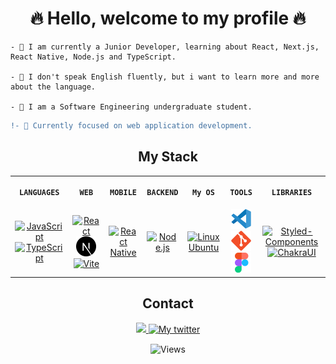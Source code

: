 <h1 align="center">🔥 Hello, welcome to my profile 🔥</h1>

```
- 🎒 I am currently a Junior Developer, learning about React, Next.js, React Native, Node.js and TypeScript.

- 🌇 I don't speak English fluently, but i want to learn more and more about the language.

- 📖 I am a Software Engineering undergraduate student.
```
```diff
!- 🎯 Currently focused on web application development.
```

<h2 align="center">My Stack</h2>

<table align="center" >
<tr>
<th>

    LANGUAGES
</th>
<th>

    WEB
</th>
<th>

    MOBILE
</th>
<th>

    BACKEND
</th>
<th>

    My OS
</th>
<th>

    TOOLS
</th>
<th>

    LIBRARIES
</th>
</tr>

<td align="center">
<a href="#"><img width="32" height="32" src="https://xesque.rocketseat.dev/platform/tech/javascript.svg" alt="JavaScript" title="JavaScript"></a>
<a href="#"><img width="32" height="32" src="https://xesque.rocketseat.dev/platform/tech/typescript.svg" alt="TypeScript" title="TypeScript"></a>
</td>
   
<td align="center">
<a href="#"><img width="32" height="32" src="https://xesque.rocketseat.dev/platform/tech/reactjs.svg" alt="React" title="React"></a>
<a href="#"><img alt="Next.js" height="32" width="32" src="https://raw.githubusercontent.com/devicons/devicon/master/icons/nextjs/nextjs-original.svg" alt="Next.js" title="Next.js"></a>
<a href="#"><img width="32" height="32" src="https://cdn.worldvectorlogo.com/logos/vitejs.svg" alt="Vite" title="Vite"></a>
</td>

<td align="center">
<a href="#"><img width="32" height="32" src="https://xesque.rocketseat.dev/platform/tech/react-native.svg" alt="React Native" title="React Native"></a>
</td>
   
<td align="center">
<a href="#"><img width="32" height="32" src="https://xesque.rocketseat.dev/platform/tech/node.svg" alt="Node.js" title="Node.js"></a>
</td>

<td align="center">
<a href="#"><img width="32" height="32" src="https://cdn.jsdelivr.net/gh/devicons/devicon/icons/linux/linux-original.svg" alt="Linux Ubuntu" title="Linux Ubuntu"></a>
</td>
  

<td align="center">
<a href="#"><img height="32" width="32" src="https://raw.githubusercontent.com/devicons/devicon/master/icons/vscode/vscode-original.svg" alt="VSCode" title="VSCode"></a>
<a href="#"><img height="32" width="32" src="https://raw.githubusercontent.com/devicons/devicon/master/icons/git/git-original.svg" alt="Git" title="Git"></a>
<a href="#"><img height="32" width="32" src="https://raw.githubusercontent.com/devicons/devicon/master/icons/figma/figma-original.svg" alt="Figma" title="Figma"></a>
</td>

<td align="center">
<a href="#"><img height="32" width="32" src="https://avatars.githubusercontent.com/u/20658825?s=200&v=4.svg" alt="Styled-Components" title="Styled-Components"></a>
<a href="#"><img height="32" width="32" src="https://avatars.githubusercontent.com/u/54212428?s=200&v=4" alt="ChakraUI" title="ChakraUI" ></a>
</td>
   
</table>

<h2 align="center">Contact</h2>

<p align="center">
   <a href="https://www.linkedin.com/in/gabriel-rodrigues-3623b2225/" target="_blank" title="My likedin">
      <img src="https://img.shields.io/badge/-LinkedIn-%230077B5?style=for-the-badge&logo=linkedin&logoColor=white" target="_blank">
   </a>
   <a href="https://twitter.com/GabrielRCodes" target="_blank">
      <img src="https://img.shields.io/badge/Twitter-1DA1F2?style=for-the-badge&logo=twitter&logoColor=white" target="_blank" title="My twitter">
   </a>
</p>

<div align="center">
<img align="center" alt="Views" height="30" width="150" src="https://komarev.com/ghpvc/?username=GabrielRCodes&color=orange" alt="GabrielRCodes" />
</div>
